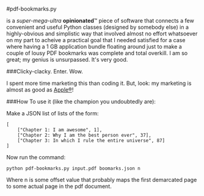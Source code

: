 #pdf-bookmarks.py

is a *super-mega-ultra* **opinionated**™ piece of software that connects a few convenient and useful Python classes (designed by somebody else) in a highly-obvious and simplistic way that involved almost no effort whatsoever on my part to acheive a practical goal that I needed satisfied for a case where having a 1 GB application bundle floating around just to make a couple of lousy PDF bookmarks was complete and total overkill. I am so great; my genius is unsurpassed. It's very good.

###Clicky-clacky. Enter. Wow.

I spent more time marketing this than coding it. But, look: my marketing is almost as good as [Apple®](http://www.apple.com)!

###How To use it (like the champion you undoubtedly are):

Make a JSON list of lists of the form:

	[
		["Chapter 1: I am awesome", 1],
		["Chapter 2: Why I am the best person ever", 37],
		["Chapter 3: In which I rule the entire universe", 87]
	]
	
Now run the command:

	python pdf-bookmarks.py input.pdf boomarks.json n

Where n is some offset value that probably maps the first demarcated page to some actual page in the pdf document.